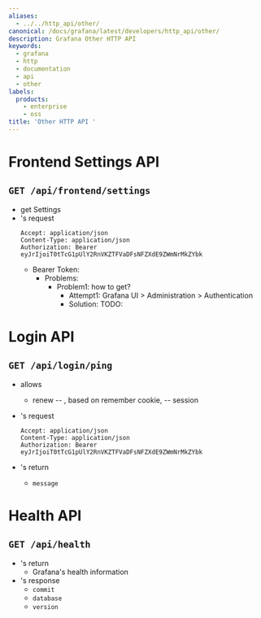 ```yaml
---
aliases:
  - ../../http_api/other/
canonical: /docs/grafana/latest/developers/http_api/other/
description: Grafana Other HTTP API
keywords:
  - grafana
  - http
  - documentation
  - api
  - other
labels:
  products:
    - enterprise
    - oss
title: 'Other HTTP API '
---
```


# Frontend Settings API

## `GET /api/frontend/settings`
* get Settings
* 's request
  ```
  Accept: application/json
  Content-Type: application/json
  Authorization: Bearer eyJrIjoiT0tTcG1pUlY2RnVKZTFVaDFsNFZXdE9ZWmNrMkZYbk
  ```
  * Bearer Token:
    * Problems:
      * Problem1: how to get?
        * Attempt1: Grafana UI > Administration > Authentication
        * Solution: TODO: 

# Login API

## `GET /api/login/ping`
* allows
  * renew -- , based on remember cookie, -- session 
* 's request
  ```
  Accept: application/json
  Content-Type: application/json
  Authorization: Bearer eyJrIjoiT0tTcG1pUlY2RnVKZTFVaDFsNFZXdE9ZWmNrMkZYbk
  ```

* 's return
  * `message`

# Health API

## `GET /api/health`
* 's return
  * Grafana's health information 
* 's response
  * `commit`
  * `database`
  * `version`
